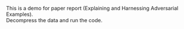 This is a demo for paper report (Explaining and Harnessing Adversarial Examples). <br>Decompress the data and run the code.
